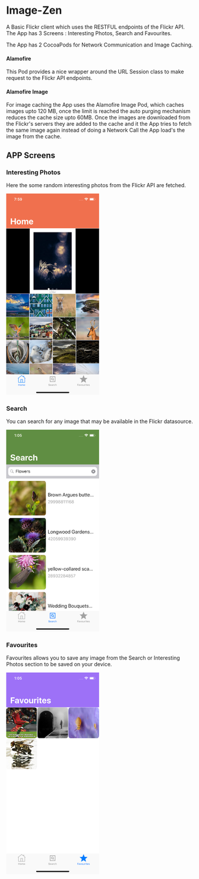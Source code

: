 # Image-Zen

A Basic Flickr client which uses the RESTFUL endpoints of the Flickr API. 
The App has 3 Screens :  Interesting Photos, Search and Favourites.

The App has 2 CocoaPods for Network Communication and Image Caching.

#### Alamofire
This Pod provides a nice wrapper around the URL Session class to make request to the Flickr API endpoints.

#### Alamofire Image
For image caching the App uses the Alamofire Image Pod, which caches images upto 120 MB, once the limit is reached the
auto purging mechanism reduces the cache size upto 60MB.
Once the images are downloaded from the Flickr's servers they are added to the cache and it the App tries to fetch the same image
again instead of doing a Network Call the App load's the image from the cache.

## APP Screens

### Interesting Photos

Here the some random interesting photos from the Flickr API are fetched.
<p align="left">
  <img src="img/interesting.png" width="250" title="Interesting Photos">
</p>

### Search

You can search for any image that may be available in the Flickr datasource.
<p align="left">
  <img src="img/search.png" width="250" title="Search">
</p>

### Favourites

Favourites allows you to save any image from the Search or Interesting Photos section to be 
saved on your device.
<p align="left">
  <img src="img/favourite.png" width="250" title="Favourite">
</p>

